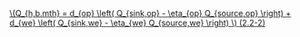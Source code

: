 <!--Open in a New Tab ver. & Equation No. (manually)-->
<a href="/eco2_guide_center/1.%20ECO2%20Logic%20Guide/Hee1_Equation_List.html" class="equation-link" target="_blank" rel="noopener noreferrer">
  \(Q_{h,b.mth} = d_{op} \left( Q_{sink,op} - \eta_{op} Q_{source,op} \right) + d_{we} \left( Q_{sink,we} - \eta_{we} Q_{source,we} \right) \) <span class="eq-number">(2.2-2)</span>
</a>
